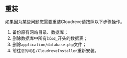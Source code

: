 ## 重装

如果因为某些问题您需要重装Cloudreve请按照以下步骤操作。

1. 备份原有网站目录、数据库；
2. 删除数据库中所有以`sd_`开头的数据表；
3. 删除`application/database.php`文件；
4. 前往`您的域名/CloudreveInstaller`重新安装。

